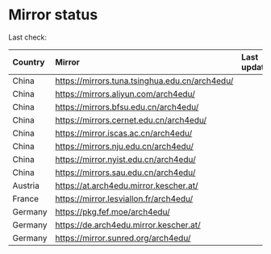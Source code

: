 <script src="./time.js"></script>
# Mirror status
Last check: <script type="text/javascript">localize(1743046654.108611);</script>

|Country|Mirror|Last update|
|:------|:-----|:----------|
|China|https://mirrors.tuna.tsinghua.edu.cn/arch4edu/|<script type="text/javascript">localize(1743014676);</script>|
|China|https://mirrors.aliyun.com/arch4edu/|<script type="text/javascript">localize(1743014676);</script>|
|China|https://mirrors.bfsu.edu.cn/arch4edu/|<script type="text/javascript">localize(1743014676);</script>|
|China|https://mirrors.cernet.edu.cn/arch4edu/|<script type="text/javascript">localize(1743014676);</script>|
|China|https://mirror.iscas.ac.cn/arch4edu/|<script type="text/javascript">localize(1743014676);</script>|
|China|https://mirrors.nju.edu.cn/arch4edu/|<script type="text/javascript">localize(1742971528);</script>|
|China|https://mirror.nyist.edu.cn/arch4edu/|<script type="text/javascript">localize(1742971528);</script>|
|China|https://mirrors.sau.edu.cn/arch4edu/|<script type="text/javascript">localize(1731653531);</script>|
|Austria|https://at.arch4edu.mirror.kescher.at/|<script type="text/javascript">localize(1743014676);</script>|
|France|https://mirror.lesviallon.fr/arch4edu/|<script type="text/javascript">localize(1743014676);</script>|
|Germany|https://pkg.fef.moe/arch4edu/|<script type="text/javascript">localize(1743014676);</script>|
|Germany|https://de.arch4edu.mirror.kescher.at/|<script type="text/javascript">localize(1743014676);</script>|
|Germany|https://mirror.sunred.org/arch4edu/|<script type="text/javascript">localize(1743014676);</script>|

<script src="./tablefilter/tablefilter.js"></script>
<script src="./table.js"></script>